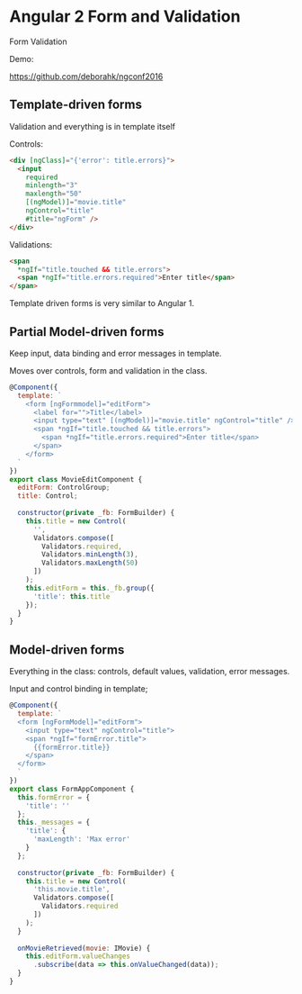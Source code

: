 # Angular 2 Form and Validation

Form Validation

Demo:

https://github.com/deborahk/ngconf2016

## Template-driven forms

Validation and everything is in template itself

Controls:

```html
<div [ngClass]="{'error': title.errors}">
  <input
    required
    minlength="3"
    maxlength="50"
    [(ngModel)]="movie.title"
    ngControl="title"
    #title="ngForm" />
</div>
```

Validations:

```html
<span
  *ngIf="title.touched && title.errors">
  <span *ngIf="title.errors.required">Enter title</span>
</span>
```

Template driven forms is very similar to Angular 1.

## Partial Model-driven forms

Keep input, data binding and error messages in template.

Moves over controls, form and validation in the class.

```js
@Component({
  template: `
    <form [ngFormmodel]="editForm">
      <label for="">Title</label>
      <input type="text" [(ngModel)]="movie.title" ngControl="title" />
      <span *ngIf="title.touched && title.errors">
        <span *ngIf="title.errors.required">Enter title</span>
      </span>
    </form>
  `
})
export class MovieEditComponent {
  editForm: ControlGroup;
  title: Control;
  
  constructor(private _fb: FormBuilder) {
    this.title = new Control(
      '',
      Validators.compose([
        Validators.required, 
        Validators.minLength(3),
        Validators.maxLength(50)
      ])
    );
    this.editForm = this._fb.group({
      'title': this.title
    });
  }
}
```

## Model-driven forms

Everything in the class: controls, default values, validation, error messages.

Input and control binding in template;

```js
@Component({
  template: `
  <form [ngFormModel]="editForm">
    <input type="text" ngControl="title">
    <span *ngIf="formError.title">
      {{formError.title}}
    </span>
  </form>
  `
})
export class FormAppComponent {
  this.formError = {
    'title': ''
  };
  this._messages = {
    'title': {
      'maxLength': 'Max error'
    }
  };
  
  constructor(private _fb: FormBuilder) {
    this.title = new Control(
      'this.movie.title',
      Validators.compose([
        Validators.required
      ])
    );
  }
  
  onMovieRetrieved(movie: IMovie) {
    this.editForm.valueChanges
      .subscribe(data => this.onValueChanged(data));
  }
}
```
